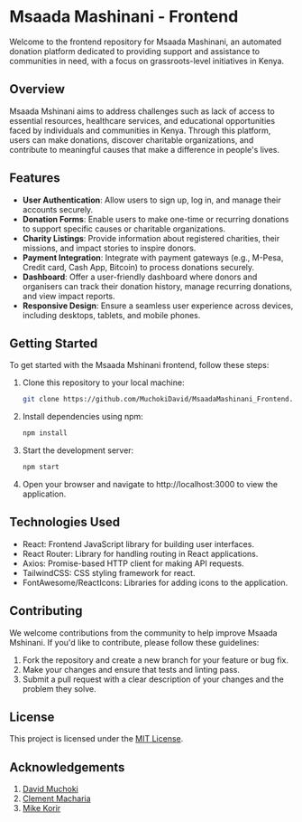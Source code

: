 # Msaada Mashinani - Frontend

Welcome to the frontend repository for Msaada Mashinani, an automated donation platform dedicated to providing support and assistance to communities in need, with a focus on grassroots-level initiatives in Kenya.

## Overview

Msaada Mshinani aims to address challenges such as lack of access to essential resources, healthcare services, and educational opportunities faced by individuals and communities in Kenya. Through this platform, users can make donations, discover charitable organizations, and contribute to meaningful causes that make a difference in people's lives.

## Features

- **User Authentication**: Allow users to sign up, log in, and manage their accounts securely.
- **Donation Forms**: Enable users to make one-time or recurring donations to support specific causes or charitable organizations.
- **Charity Listings**: Provide information about registered charities, their missions, and impact stories to inspire donors.
- **Payment Integration**: Integrate with payment gateways (e.g., M-Pesa, Credit card, Cash App, Bitcoin) to process donations securely.
- **Dashboard**: Offer a user-friendly dashboard where donors and organisers can track their donation history, manage recurring donations, and view impact reports.
- **Responsive Design**: Ensure a seamless user experience across devices, including desktops, tablets, and mobile phones.

## Getting Started

To get started with the Msaada Mshinani frontend, follow these steps:

1. Clone this repository to your local machine:

   ```bash
   git clone https://github.com/MuchokiDavid/MsaadaMashinani_Frontend.git
    ```

2. Install dependencies using npm:
    ```bash
    npm install
    ```
3. Start the development server:
    ```bash
    npm start
    ```
4. Open your browser and navigate to http://localhost:3000 to view the application.

## Technologies Used

- React: Frontend JavaScript library for building user interfaces.
- React Router: Library for handling routing in React applications.
- Axios: Promise-based HTTP client for making API requests.
- TailwindCSS: CSS styling framework for react.
- FontAwesome/ReactIcons: Libraries for adding icons to the application.

## Contributing

We welcome contributions from the community to help improve Msaada Mshinani. If you'd like to contribute, please follow these guidelines:

1. Fork the repository and create a new branch for your feature or bug fix.
2. Make your changes and ensure that tests and linting pass.
3. Submit a pull request with a clear description of your changes and the problem they solve.

## License

This project is licensed under the [MIT License](https://opensource.org/licenses/MIT).

## Acknowledgements

1. [David Muchoki](https://github.com/MuchokiDavid)
2. [Clement Macharia](https://github.com/clementmw)
3. [Mike Korir](https://github.com/michaelkorir)
